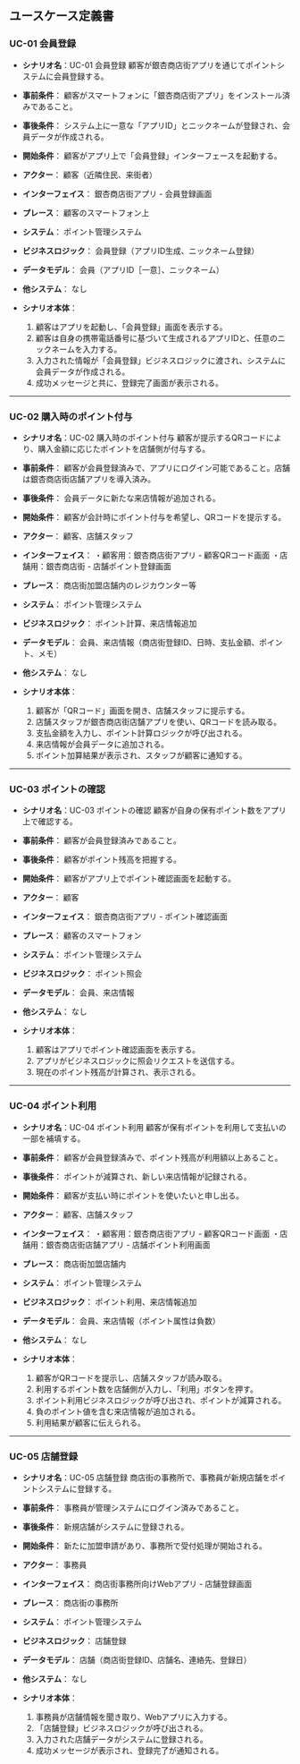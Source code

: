 ## ユースケース定義書
### UC-01 会員登録
* **シナリオ名**：UC-01 会員登録
  顧客が銀杏商店街アプリを通じてポイントシステムに会員登録する。
* **事前条件**：
  顧客がスマートフォンに「銀杏商店街アプリ」をインストール済みであること。
* **事後条件**：
  システム上に一意な「アプリID」とニックネームが登録され、会員データが作成される。
* **開始条件**：
  顧客がアプリ上で「会員登録」インターフェースを起動する。
* **アクター**：
  顧客（近隣住民、来街者）
* **インターフェイス**：
  銀杏商店街アプリ - 会員登録画面
* **プレース**：
  顧客のスマートフォン上
* **システム**：
  ポイント管理システム
* **ビジネスロジック**：
  会員登録（アプリID生成、ニックネーム登録）
* **データモデル**：
  会員（アプリID［一意］、ニックネーム）
* **他システム**：
  なし
* **シナリオ本体**：

  1. 顧客はアプリを起動し、「会員登録」画面を表示する。
  2. 顧客は自身の携帯電話番号に基づいて生成されるアプリIDと、任意のニックネームを入力する。
  3. 入力された情報が「会員登録」ビジネスロジックに渡され、システムに会員データが作成される。
  4. 成功メッセージと共に、登録完了画面が表示される。

---

### UC-02 購入時のポイント付与
* **シナリオ名**：UC-02 購入時のポイント付与
  顧客が提示するQRコードにより、購入金額に応じたポイントを店舗側が付与する。
* **事前条件**：
  顧客が会員登録済みで、アプリにログイン可能であること。店舗は銀杏商店街店舗アプリを導入済み。
* **事後条件**：
  会員データに新たな来店情報が追加される。
* **開始条件**：
  顧客が会計時にポイント付与を希望し、QRコードを提示する。
* **アクター**：
  顧客、店舗スタッフ
* **インターフェイス**：
  ・顧客用：銀杏商店街アプリ - 顧客QRコード画面
  ・店舗用：銀杏商店街 - 店舗ポイント登録画面
* **プレース**：
  商店街加盟店舗内のレジカウンター等
* **システム**：
  ポイント管理システム
* **ビジネスロジック**：
  ポイント計算、来店情報追加
* **データモデル**：
  会員、来店情報（商店街登録ID、日時、支払金額、ポイント、メモ）
* **他システム**：
  なし
* **シナリオ本体**：

  1. 顧客が「QRコード」画面を開き、店舗スタッフに提示する。
  2. 店舗スタッフが銀杏商店街店舗アプリを使い、QRコードを読み取る。
  3. 支払金額を入力し、ポイント計算ロジックが呼び出される。
  4. 来店情報が会員データに追加される。
  5. ポイント加算結果が表示され、スタッフが顧客に通知する。

---

### UC-03 ポイントの確認
* **シナリオ名**：UC-03 ポイントの確認
  顧客が自身の保有ポイント数をアプリ上で確認する。
* **事前条件**：
  顧客が会員登録済みであること。
* **事後条件**：
  顧客がポイント残高を把握する。
* **開始条件**：
  顧客がアプリ上でポイント確認画面を起動する。
* **アクター**：
  顧客
* **インターフェイス**：
  銀杏商店街アプリ - ポイント確認画面
* **プレース**：
  顧客のスマートフォン
* **システム**：
  ポイント管理システム
* **ビジネスロジック**：
  ポイント照会
* **データモデル**：
  会員、来店情報
* **他システム**：
  なし
* **シナリオ本体**：

  1. 顧客はアプリでポイント確認画面を表示する。
  2. アプリがビジネスロジックに照会リクエストを送信する。
  3. 現在のポイント残高が計算され、表示される。

---

### UC-04 ポイント利用
* **シナリオ名**：UC-04 ポイント利用
  顧客が保有ポイントを利用して支払いの一部を補填する。
* **事前条件**：
  顧客が会員登録済みで、ポイント残高が利用額以上あること。
* **事後条件**：
  ポイントが減算され、新しい来店情報が記録される。
* **開始条件**：
  顧客が支払い時にポイントを使いたいと申し出る。
* **アクター**：
  顧客、店舗スタッフ
* **インターフェイス**：
  ・顧客用：銀杏商店街アプリ - 顧客QRコード画面
  ・店舗用：銀杏商店街店舗アプリ - 店舗ポイント利用画面
* **プレース**：
  商店街加盟店舗内
* **システム**：
  ポイント管理システム
* **ビジネスロジック**：
  ポイント利用、来店情報追加
* **データモデル**：
  会員、来店情報（ポイント属性は負数）
* **他システム**：
  なし
* **シナリオ本体**：

  1. 顧客がQRコードを提示し、店舗スタッフが読み取る。
  2. 利用するポイント数を店舗側が入力し、「利用」ボタンを押す。
  3. ポイント利用ビジネスロジックが呼び出され、ポイントが減算される。
  4. 負のポイント値を含む来店情報が追加される。
  5. 利用結果が顧客に伝えられる。

---

### UC-05 店舗登録
* **シナリオ名**：UC-05 店舗登録
  商店街の事務所で、事務員が新規店舗をポイントシステムに登録する。
* **事前条件**：
  事務員が管理システムにログイン済みであること。
* **事後条件**：
  新規店舗がシステムに登録される。
* **開始条件**：
  新たに加盟申請があり、事務所で受付処理が開始される。
* **アクター**：
  事務員
* **インターフェイス**：
  商店街事務所向けWebアプリ - 店舗登録画面
* **プレース**：
  商店街の事務所
* **システム**：
  ポイント管理システム
* **ビジネスロジック**：
  店舗登録
* **データモデル**：
  店舗（商店街登録ID、店舗名、連絡先、登録日）
* **他システム**：
  なし
* **シナリオ本体**：

  1. 事務員が店舗情報を聞き取り、Webアプリに入力する。
  2. 「店舗登録」ビジネスロジックが呼び出される。
  3. 入力された店舗データがシステムに登録される。
  4. 成功メッセージが表示され、登録完了が通知される。
